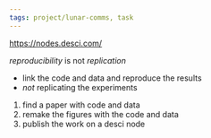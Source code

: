 ```yaml
---
tags: project/lunar-comms, task
---
```

https://nodes.desci.com/

_reproducibility_ is not _replication_
- link the code and data and reproduce the results
- _not_ replicating the experiments

1. find a paper with code and data
2. remake the figures with the code and data
3. publish the work on a desci node